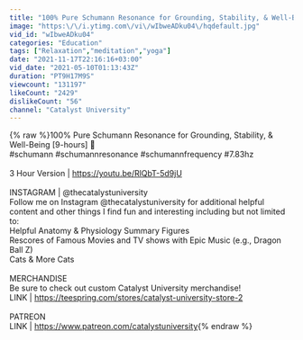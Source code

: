 ```yaml
---
title: "100% Pure Schumann Resonance for Grounding, Stability, & Well-Being [9-hours] 🙏"
image: "https:\/\/i.ytimg.com\/vi\/wIbweADku04\/hqdefault.jpg"
vid_id: "wIbweADku04"
categories: "Education"
tags: ["Relaxation","meditation","yoga"]
date: "2021-11-17T22:16:16+03:00"
vid_date: "2021-05-10T01:13:43Z"
duration: "PT9H17M9S"
viewcount: "131197"
likeCount: "2429"
dislikeCount: "56"
channel: "Catalyst University"
---
```

{% raw %}100% Pure Schumann Resonance for Grounding, Stability, &amp; Well-Being [9-hours] 🙏<br />#schumann #schumannresonance #schumannfrequency #7.83hz <br /><br />3 Hour Version | <a rel="nofollow" target="blank" href="https://youtu.be/RlQbT-5d9jU">https://youtu.be/RlQbT-5d9jU</a><br /><br />INSTAGRAM | @thecatalystuniversity<br />Follow me on Instagram @thecatalystuniversity for additional helpful content and other things I find fun and interesting including but not limited to:<br />Helpful Anatomy &amp; Physiology Summary Figures<br />Rescores of Famous Movies and TV shows with Epic Music (e.g., Dragon Ball Z)<br />Cats &amp; More Cats<br /><br />MERCHANDISE<br />Be sure to check out custom Catalyst University merchandise!<br />LINK | <a rel="nofollow" target="blank" href="https://teespring.com/stores/catalyst-university-store-2">https://teespring.com/stores/catalyst-university-store-2</a><br /><br />PATREON<br />LINK | <a rel="nofollow" target="blank" href="https://www.patreon.com/catalystuniversity">https://www.patreon.com/catalystuniversity</a>{% endraw %}
